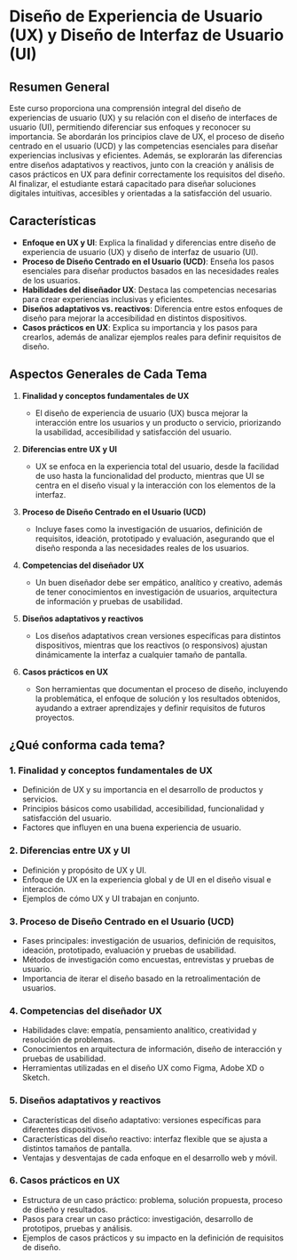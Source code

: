 # Diseño de Experiencia de Usuario (UX) y Diseño de Interfaz de Usuario (UI)

## Resumen General  

Este curso proporciona una comprensión integral del diseño de experiencias de usuario (UX) y su relación con el diseño de interfaces de usuario (UI), permitiendo diferenciar sus enfoques y reconocer su importancia. Se abordarán los principios clave de UX, el proceso de diseño centrado en el usuario (UCD) y las competencias esenciales para diseñar experiencias inclusivas y eficientes. Además, se explorarán las diferencias entre diseños adaptativos y reactivos, junto con la creación y análisis de casos prácticos en UX para definir correctamente los requisitos del diseño. Al finalizar, el estudiante estará capacitado para diseñar soluciones digitales intuitivas, accesibles y orientadas a la satisfacción del usuario.

## Características

- **Enfoque en UX y UI**: Explica la finalidad y diferencias entre diseño de experiencia de usuario (UX) y diseño de interfaz de usuario (UI).  
- **Proceso de Diseño Centrado en el Usuario (UCD)**: Enseña los pasos esenciales para diseñar productos basados en las necesidades reales de los usuarios.  
- **Habilidades del diseñador UX**: Destaca las competencias necesarias para crear experiencias inclusivas y eficientes.  
- **Diseños adaptativos vs. reactivos**: Diferencia entre estos enfoques de diseño para mejorar la accesibilidad en distintos dispositivos.  
- **Casos prácticos en UX**: Explica su importancia y los pasos para crearlos, además de analizar ejemplos reales para definir requisitos de diseño.  

## Aspectos Generales de Cada Tema  

1. **Finalidad y conceptos fundamentales de UX**  
   - El diseño de experiencia de usuario (UX) busca mejorar la interacción entre los usuarios y un producto o servicio, priorizando la usabilidad, accesibilidad y satisfacción del usuario.  

2. **Diferencias entre UX y UI**  
   - UX se enfoca en la experiencia total del usuario, desde la facilidad de uso hasta la funcionalidad del producto, mientras que UI se centra en el diseño visual y la interacción con los elementos de la interfaz.  

3. **Proceso de Diseño Centrado en el Usuario (UCD)**  
   - Incluye fases como la investigación de usuarios, definición de requisitos, ideación, prototipado y evaluación, asegurando que el diseño responda a las necesidades reales de los usuarios.  

4. **Competencias del diseñador UX**  
   - Un buen diseñador debe ser empático, analítico y creativo, además de tener conocimientos en investigación de usuarios, arquitectura de información y pruebas de usabilidad.  

5. **Diseños adaptativos y reactivos**  
   - Los diseños adaptativos crean versiones específicas para distintos dispositivos, mientras que los reactivos (o responsivos) ajustan dinámicamente la interfaz a cualquier tamaño de pantalla.  

6. **Casos prácticos en UX**  
   - Son herramientas que documentan el proceso de diseño, incluyendo la problemática, el enfoque de solución y los resultados obtenidos, ayudando a extraer aprendizajes y definir requisitos de futuros proyectos.  

## ¿Qué conforma cada tema?  

### 1. Finalidad y conceptos fundamentales de UX  
   - Definición de UX y su importancia en el desarrollo de productos y servicios.  
   - Principios básicos como usabilidad, accesibilidad, funcionalidad y satisfacción del usuario.  
   - Factores que influyen en una buena experiencia de usuario.  

### 2. Diferencias entre UX y UI  
   - Definición y propósito de UX y UI.  
   - Enfoque de UX en la experiencia global y de UI en el diseño visual e interacción.  
   - Ejemplos de cómo UX y UI trabajan en conjunto.  

### 3. Proceso de Diseño Centrado en el Usuario (UCD)  
   - Fases principales: investigación de usuarios, definición de requisitos, ideación, prototipado, evaluación y pruebas de usabilidad.  
   - Métodos de investigación como encuestas, entrevistas y pruebas de usuario.  
   - Importancia de iterar el diseño basado en la retroalimentación de usuarios.  

### 4. Competencias del diseñador UX  
   - Habilidades clave: empatía, pensamiento analítico, creatividad y resolución de problemas.  
   - Conocimientos en arquitectura de información, diseño de interacción y pruebas de usabilidad.  
   - Herramientas utilizadas en el diseño UX como Figma, Adobe XD o Sketch.  

### 5. Diseños adaptativos y reactivos  
   - Características del diseño adaptativo: versiones específicas para diferentes dispositivos.  
   - Características del diseño reactivo: interfaz flexible que se ajusta a distintos tamaños de pantalla.  
   - Ventajas y desventajas de cada enfoque en el desarrollo web y móvil.  

### 6. Casos prácticos en UX  
   - Estructura de un caso práctico: problema, solución propuesta, proceso de diseño y resultados.  
   - Pasos para crear un caso práctico: investigación, desarrollo de prototipos, pruebas y análisis.  
   - Ejemplos de casos prácticos y su impacto en la definición de requisitos de diseño.  
